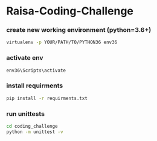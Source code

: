 # Raisa-Coding-Challenge

### create new working environment (python=3.6+)
```bash
virtualenv -p YOUR/PATH/TO/PYTHON36 env36
```
### activate env
```bash
env36\Scripts\activate
```
### install requirments
```bash
pip install -r requirments.txt
```
### run unittests
```bash
cd coding_challenge
python -m unittest -v
```
